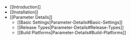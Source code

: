 * [[Introduction]]
* [[Installation]]
* [[Parameter Details]]
    * [[Basic Settings|Parameter-Details#Basic-Settings]]
    * [[Release Types|Parameter-Details#Release-Types]]
    * [[Build Platforms|Parameter-Details#Build-Platforms]]